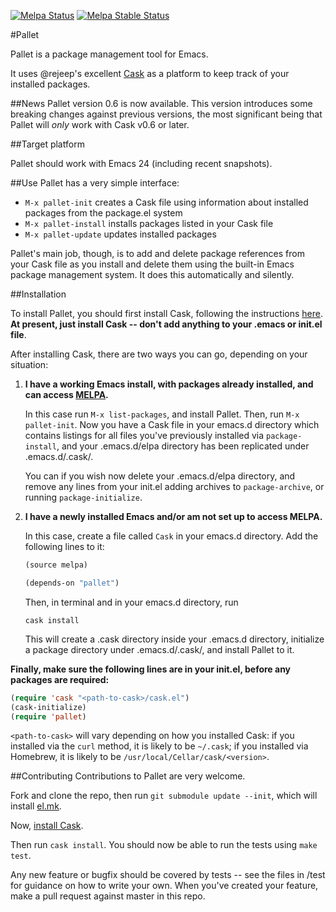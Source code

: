 [![Melpa Status](http://melpa.milkbox.net/packages/pallet-badge.svg)](http://melpa.milkbox.net/#/pallet)
[![Melpa Stable Status](http://melpa-stable.milkbox.net/packages/pallet-badge.svg)](http://melpa-stable.milkbox.net/#/pallet)


#Pallet

Pallet is a package management tool for Emacs.

It uses @rejeep's excellent
[Cask](https://github.com/rejeep/cask.el) as a platform to keep
track of your installed packages.

##News
Pallet version 0.6 is now available. This version introduces some
breaking changes against previous versions, the most significant being
that Pallet will *only* work with Cask v0.6 or later.

##Target platform

Pallet should work with Emacs 24 (including recent snapshots).

##Use
Pallet has a very simple interface:
- `M-x pallet-init` creates a Cask file using information about
  installed packages from the package.el system
- `M-x pallet-install` installs packages listed in your Cask file
- `M-x pallet-update` updates installed packages

Pallet's main job, though, is to add and delete package references
from your Cask file as you install and delete them using the built-in
Emacs package management system. It does this automatically and silently.

##Installation

To install Pallet, you should first install Cask, following the
instructions [here](https://github.com/rejeep/cask.el). **At present,
just install Cask -- don't add anything to your .emacs or init.el file**.

After installing Cask, there are two ways you can go, depending on
your situation:

1. **I have a working Emacs install, with packages already installed,
   and can access [MELPA](http://melpa.milbox.org).**

   In this case run `M-x list-packages`, and install Pallet.
   Then, run `M-x pallet-init`. Now you have a Cask file in your
   emacs.d directory which contains listings for all files you've
   previously installed via `package-install`, and your .emacs.d/elpa
   directory has been replicated under .emacs.d/.cask/.

   You can if you wish now delete your .emacs.d/elpa directory, and
   remove any lines from your init.el adding archives to
   `package-archive`, or running `package-initialize`.

2. **I have a newly installed Emacs and/or am not set up to access
   MELPA.**

   In this case, create a file called `Cask` in your emacs.d
   directory. Add the following lines to it:

   ```lisp
   (source melpa)

   (depends-on "pallet")
   ```

   Then, in terminal and in your emacs.d directory, run

   ```
   cask install
   ```

   This will create a .cask directory inside your .emacs.d directory,
   initialize a package directory under .emacs.d/.cask/, and install
   Pallet to it.

**Finally, make sure the following lines are in your init.el, before any
  packages are required:**

```lisp
(require 'cask "<path-to-cask>/cask.el")
(cask-initialize)
(require 'pallet)
```

`<path-to-cask>` will vary depending on how you installed Cask: if you
installed via the `curl` method, it is likely to be `~/.cask`; if you
installed via Homebrew, it is likely to be `/usr/local/Cellar/cask/<version>`.

##Contributing
Contributions to Pallet are very welcome.

Fork and clone the repo, then run `git
submodule update --init`, which will install
[el.mk](http://github.com/rdallasgray/el.mk).

Now, [install Cask](https://github.com/rejeep/cask.el).

Then run `cask install`. You should now be able to run the tests using
`make test`.

Any new feature or bugfix should be covered by tests -- see the files
in /test for guidance on how to write your own. When you've
created your feature, make a pull request against master in this repo.
